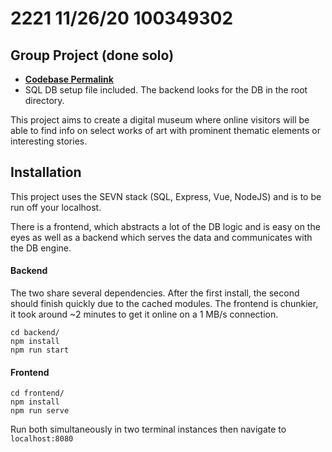 # 2221 11/26/20 100349302

## Group Project (done solo)
-  **[Codebase Permalink](https://gitlab.com/cnajm/2210_digital_museum)** 
- SQL DB setup file included. The backend looks for the DB in the root directory.

This project aims to create a digital museum where online visitors will be able to find info on select works of art with prominent thematic elements or interesting stories.

## Installation 

This project uses the SEVN stack (SQL, Express, Vue, NodeJS) and is to be run off your localhost.

There is a frontend, which abstracts a lot of the DB logic and is easy on the eyes as well as a backend which serves the data and communicates with the DB engine.

#### Backend
The two share several dependencies. After the first install, the second should finish quickly due to the cached modules. The frontend is chunkier, it took around ~2 minutes to get it online on a 1 MB/s connection.
```
cd backend/
npm install
npm run start
```
#### Frontend
```
cd frontend/
npm install
npm run serve
```
Run both simultaneously in two terminal instances then navigate to `localhost:8080`
